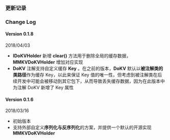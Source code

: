
### **更新记录**
### **Change Log**



#### **Version 0.1.8**

2018/04/03

- **IDoKVHolder**  新增  **clear()**  方法用于删除全局的缓存数据，**MMKVDoKVHolder** 增加对应实现
- **DoKV** 注解支持自定义缓存 **Key** 。在之前的版本，**DoKV** 默认以**被注解类的类路径**作为缓存 Key，以此来保证 Key 值的唯一性，但考虑到被注解类在后续开发中可能会被移动到其它包下，从而导致丢失缓存数据，因为在此版本中为注解 DoKV 新增了 Key 属性



#### **Version 0.1.6**

2018/03/16

- 初始版本
- 支持外部自定义**序列化与反序列化**的方案，并提供一个默认的开源实现  **MMKVDoKVHolder**
